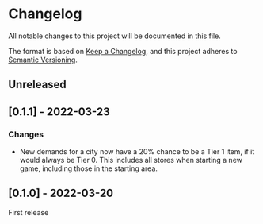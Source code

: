 ﻿# Changelog
All notable changes to this project will be documented in this file.

The format is based on [Keep a Changelog](https://keepachangelog.com/en/1.0.0/),
and this project adheres to [Semantic Versioning](https://semver.org/spec/v2.0.0.html).

## Unreleased

## [0.1.1] - 2022-03-23
### Changes
- New demands for a city now have a 20% chance to be a Tier 1 item, if it would always be Tier 0.
   This includes all stores when starting a new game, including those in the starting area.

## [0.1.0] - 2022-03-20
First release
